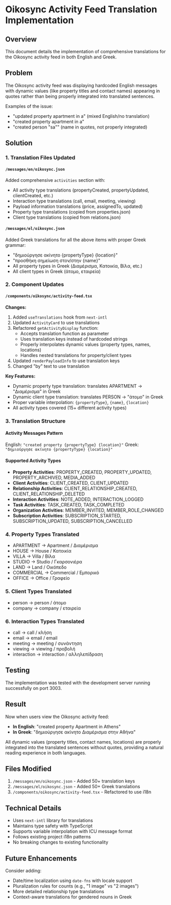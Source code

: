 # Oikosync Activity Feed Translation Implementation

## Overview
This document details the implementation of comprehensive translations for the Oikosync activity feed in both English and Greek.

## Problem
The Oikosync activity feed was displaying hardcoded English messages with dynamic values (like property titles and contact names) appearing in quotes rather than being properly integrated into translated sentences.

Examples of the issue:
- "updated property apartment in a" (mixed English/no translation)
- "created property apartment in a" 
- "created person \"sa\"" (name in quotes, not properly integrated)

## Solution

### 1. Translation Files Updated

#### `/messages/en/oikosync.json`
Added comprehensive `activities` section with:
- All activity type translations (propertyCreated, propertyUpdated, clientCreated, etc.)
- Interaction type translations (call, email, meeting, viewing)
- Payload information translations (price, assignedTo, updated)
- Property type translations (copied from properties.json)
- Client type translations (copied from relations.json)

#### `/messages/el/oikosync.json`
Added Greek translations for all the above items with proper Greek grammar:
- "δημιούργησε ακίνητο {propertyType} {location}"
- "προσθήκη σημείωση στον/στην {name}"
- All property types in Greek (Διαμέρισμα, Κατοικία, Βίλα, etc.)
- All client types in Greek (άτομο, εταιρεία)

### 2. Component Updates

#### `/components/oikosync/activity-feed.tsx`

**Changes:**
1. Added `useTranslations` hook from `next-intl`
2. Updated `ActivityCard` to use translations
3. Refactored `getActivityDisplay` function:
   - Accepts translation function as parameter
   - Uses translation keys instead of hardcoded strings
   - Properly interpolates dynamic values (property types, names, locations)
   - Handles nested translations for property/client types
4. Updated `renderPayloadInfo` to use translation keys
5. Changed "by" text to use translation

**Key Features:**
- Dynamic property type translation: translates APARTMENT → "Διαμέρισμα" in Greek
- Dynamic client type translation: translates PERSON → "άτομο" in Greek
- Proper variable interpolation: `{propertyType}`, `{name}`, `{location}`
- All activity types covered (15+ different activity types)

### 3. Translation Structure

#### Activity Messages Pattern
English: `"created property {propertyType} {location}"`
Greek: `"δημιούργησε ακίνητο {propertyType} {location}"`

#### Supported Activity Types
- **Property Activities**: PROPERTY_CREATED, PROPERTY_UPDATED, PROPERTY_ARCHIVED, MEDIA_ADDED
- **Client Activities**: CLIENT_CREATED, CLIENT_UPDATED
- **Relationship Activities**: CLIENT_RELATIONSHIP_CREATED, CLIENT_RELATIONSHIP_DELETED
- **Interaction Activities**: NOTE_ADDED, INTERACTION_LOGGED
- **Task Activities**: TASK_CREATED, TASK_COMPLETED
- **Organization Activities**: MEMBER_INVITED, MEMBER_ROLE_CHANGED
- **Subscription Activities**: SUBSCRIPTION_STARTED, SUBSCRIPTION_UPDATED, SUBSCRIPTION_CANCELLED

### 4. Property Types Translated
- APARTMENT → Apartment / Διαμέρισμα
- HOUSE → House / Κατοικία
- VILLA → Villa / Βίλα
- STUDIO → Studio / Γκαρσονιέρα
- LAND → Land / Οικόπεδο
- COMMERCIAL → Commercial / Εμπορικό
- OFFICE → Office / Γραφείο

### 5. Client Types Translated
- person → person / άτομο
- company → company / εταιρεία

### 6. Interaction Types Translated
- call → call / κλήση
- email → email / email
- meeting → meeting / συνάντηση
- viewing → viewing / προβολή
- interaction → interaction / αλληλεπίδραση

## Testing

The implementation was tested with the development server running successfully on port 3003.

## Result

Now when users view the Oikosync activity feed:
- **In English**: "created property Apartment in Athens"
- **In Greek**: "δημιούργησε ακίνητο Διαμέρισμα στην Αθήνα"

All dynamic values (property titles, contact names, locations) are properly integrated into the translated sentences without quotes, providing a natural reading experience in both languages.

## Files Modified

1. `/messages/en/oikosync.json` - Added 50+ translation keys
2. `/messages/el/oikosync.json` - Added 50+ Greek translations
3. `/components/oikosync/activity-feed.tsx` - Refactored to use i18n

## Technical Details

- Uses `next-intl` library for translations
- Maintains type safety with TypeScript
- Supports variable interpolation with ICU message format
- Follows existing project i18n patterns
- No breaking changes to existing functionality

## Future Enhancements

Consider adding:
- Date/time localization using `date-fns` with locale support
- Pluralization rules for counts (e.g., "1 image" vs "2 images")
- More detailed relationship type translations
- Context-aware translations for gendered nouns in Greek
